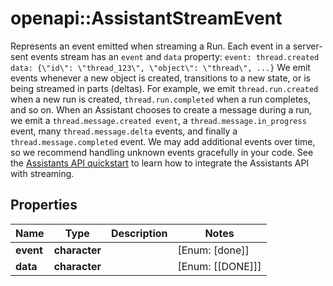 # openapi::AssistantStreamEvent

Represents an event emitted when streaming a Run.  Each event in a server-sent events stream has an `event` and `data` property:  ``` event: thread.created data: {\"id\": \"thread_123\", \"object\": \"thread\", ...} ```  We emit events whenever a new object is created, transitions to a new state, or is being streamed in parts (deltas). For example, we emit `thread.run.created` when a new run is created, `thread.run.completed` when a run completes, and so on. When an Assistant chooses to create a message during a run, we emit a `thread.message.created event`, a `thread.message.in_progress` event, many `thread.message.delta` events, and finally a `thread.message.completed` event.  We may add additional events over time, so we recommend handling unknown events gracefully in your code. See the [Assistants API quickstart](/docs/assistants/overview) to learn how to integrate the Assistants API with streaming. 

## Properties
Name | Type | Description | Notes
------------ | ------------- | ------------- | -------------
**event** | **character** |  | [Enum: [done]] 
**data** | **character** |  | [Enum: [[DONE]]] 


